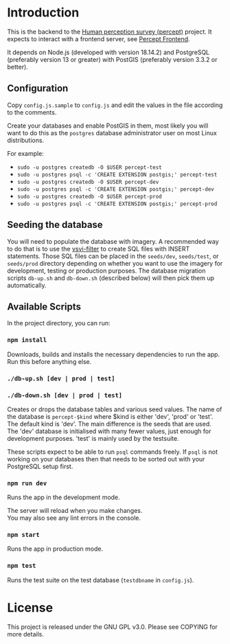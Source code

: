 # Introduction

This is the backend to the [Human perception survey (percept)](https://github.com/Spatial-Data-Science-and-GEO-AI-Lab/percept) project. It expects to interact with a frontend server, see [Percept Frontend](https://github.com/Spatial-Data-Science-and-GEO-AI-Lab/percept-frontend).

It depends on Node.js (developed with version 18.14.2) and PostgreSQL (preferably version 13 or greater) with PostGIS (preferably version 3.3.2 or better).

## Configuration

Copy `config.js.sample` to `config.js` and edit the values in the file according to the comments.

Create your databases and enable PostGIS in them, most likely you will want to do this as the `postgres` database administrator user on most Linux distributions.

For example:

- `sudo -u postgres createdb -O $USER percept-test`
- `sudo -u postgres psql -c 'CREATE EXTENSION postgis;' percept-test`
- `sudo -u postgres createdb -O $USER percept-dev`
- `sudo -u postgres psql -c 'CREATE EXTENSION postgis;' percept-dev`
- `sudo -u postgres createdb -O $USER percept-prod`
- `sudo -u postgres psql -c 'CREATE EXTENSION postgis;' percept-prod`

## Seeding the database

You will need to populate the database with imagery. A recommended way to do that is to use the [vsvi-filter](https://github.com/Spatial-Data-Science-and-GEO-AI-Lab/percept-vsvi-filter) to create SQL files with INSERT statements. Those SQL files can be placed in the `seeds/dev`, `seeds/test`, or `seeds/prod` directory depending on whether you want to use the imagery for development, testing or production purposes. The database migration scripts `db-up.sh` and `db-down.sh` (described below) will then pick them up automatically.

## Available Scripts

In the project directory, you can run:

### `npm install`

Downloads, builds and installs the necessary dependencies to run the app. Run this before anything else.

### `./db-up.sh [dev | prod | test]`
### `./db-down.sh [dev | prod | test]`

Creates or drops the database tables and various seed values. The name of the
database is `percept-$kind` where $kind is either 'dev', 'prod' or 'test'. The
default kind is 'dev'. The main difference is the seeds that are used. The
'dev' database is initialised with many fewer values, just enough for
development purposes. 'test' is mainly used by the testsuite.

These scripts expect to be able to run `psql` commands freely. If `psql` is not
working on your databases then that needs to be sorted out with your PostgreSQL
setup first.

### `npm run dev`

Runs the app in the development mode.

The server will reload when you make changes.\
You may also see any lint errors in the console.

### `npm start`

Runs the app in production mode.

### `npm test`

Runs the test suite on the test database (`testdbname` in `config.js`).

# License

This project is released under the GNU GPL v3.0. Please see COPYING for more details.
